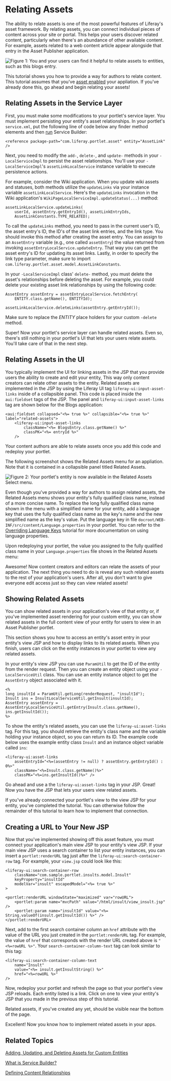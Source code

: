 # Relating Assets [](id=relating-assets)

The ability to relate assets is one of the most powerful features of Liferay's
asset framework. By relating assets, you can connect individual pieces of
content across your site or portal. This helps your users discover related
content, particularly when there's an abundance of other available content. For
example, assets related to a web content article appear alongside that entry in
the Asset Publisher application.

![Figure 1: You and your users can find it helpful to relate assets to entities, such as this blogs entry.](../../images/asset-related-content-asset-publisher.png)

This tutorial shows you how to provide a way for authors to relate content.
This tutorial assumes that you've
[asset enabled](/develop/tutorials/-/knowledge_base/7-0/adding-updating-and-deleting-assets-for-custom-entities)
your appliation. If you've already done this, go ahead and begin relating your
assets!

## Relating Assets in the Service Layer [](id=relating-assets-in-the-service-layer)

First, you must make some modifications to your portlet's service layer. You
must implement persisting your entity's asset relationships. In your portlet's
`service.xml`, put the following line of code below any finder method elements
and then [run](/develop/tutorials/-/knowledge_base/7-0/running-service-builder-and-understanding-the-generated-code)
Service Builder:

    <reference package-path="com.liferay.portlet.asset" entity="AssetLink" />

Next, you need to modify the `add-`, `delete-`, and `update-` methods in your
`-LocalServiceImpl` to persist the asset relationships. You'll use your
`-LocalServiceImpl`'s `assetLinkLocalService` instance variable to execute
persistence actions. 

For example, consider the Wiki application. When you update wiki assets and
statuses, both methods utilize the `updateLinks` via your instance variable
`assetLinkLocalService`. Here's the `updateLinks` invocation in the Wiki
application's `WikiPageLocalServiceImpl.updateStatus(...)` method:

    assetLinkLocalService.updateLinks(
        userId, assetEntry.getEntryId(), assetLinkEntryIds,
        AssetLinkConstants.TYPE_RELATED);

To call the `updateLinks` method, you need to pass in the current user's ID, the
asset entry's ID, the ID's of the asset link entries, and the link type. You
should invoke this method after creating the asset entry. You can assign to an
`AssetEntry` variable (e.g., one called `assetEntry`) the value returned from
invoking `assetEntryLocalService.updateEntry`. That way you can get the asset
entry's ID for updating its asset links. Lastly, in order to specify the link
type parameter, make sure to import
`com.liferay.portlet.asset.model.AssetLinkConstants`. 

In your `-LocalServiceImpl` class' `delete-` method, you must delete the asset's
relationships before deleting the asset. For example, you could delete your
existing asset link relationships by using the following code:

    AssetEntry assetEntry = assetEntryLocalService.fetchEntry(
        ENTITY.class.getName(), ENTITYId);

    assetLinkLocalService.deleteLinks(assetEntry.getEntryId());

Make sure to replace the *ENTITY* place holders for your custom `-delete`
method.

Super! Now your portlet's service layer can handle related assets. Even so,
there's still nothing in your portlet's UI that lets your users relate assets.
You'll take care of that in the next step.

## Relating Assets in the UI [](id=relating-assets-in-the-ui)

You typically implement the UI for linking assets in the JSP that you provide
users the ability to create and edit your entity, This way only content creators
can relate other assets to the entity. Related assets are implemented in the JSP
by using the Liferay UI tag `liferay-ui:input-asset-links` inside of a
collapsible panel. This code is placed inside the `aui:fieldset` tags of the
JSP. The panel and `liferay-ui:input-asset-links` tag are shown below for the
Blogs application:

    <aui:fieldset collapsed="<%= true %>" collapsible="<%= true %>" label="related-assets">
        <liferay-ui:input-asset-links
            className="<%= BlogsEntry.class.getName() %>"
            classPK="<%= entryId %>"
        />

Your content authors are able to relate assets once you add this code and
redeploy your portlet.

The following screenshot shows the Related Assets menu for an appliation. Note
that it is contained in a collapsible panel titled Related Assets.

![Figure 2: Your portlet's entity is now available in the Related Assets *Select* menu.](../../images/related-assets-select-menu.png)

Even though you've provided a way for authors to assign related assets, the
Related Assets menu shows your entity's fully qualified class name, instead of a
more concise name. To replace the long fully qualified class name shown in the
menu with a simplified name for your entity, add a language key that uses the
fully qualified class name as the key's name and the new simplified name as the
key's value. Put the language key in file
`docroot/WEB-INF/src/content/Language.properties` in your portlet. You can refer
to the
[Overriding Language Keys](/develop/tutorials/-/knowledge_base/7-0/overriding-language-keys)
tutorial for more documentation on using language properties.

Upon redeploying your portlet, the value you assigned to the fully qualified
class name in your `Language.properties` file shows in the Related Assets menu:

Awesome! Now content creators and editors can relate the assets of your
application. The next thing you need to do is reveal any such related assets to
the rest of your application's users. After all, you don't want to give everyone
edit access just so they can view related assets!

## Showing Related Assets [](id=showing-related-assets)

You can show related assets in your application's view of that entity or, if
you've implemented asset rendering for your custom entity, you can show related
assets in the full content view of your entity for users to view in an Asset
Publisher portlet.

<!-- Link to asset rendering above, when the tutorial is available. -Cody -->

This section shows you how to access an entity's asset entry in your entity's
view JSP and how to display links to its related assets. When you finish, users
can click on the entity instances in your portlet to view any related assets.

In your entity's view JSP you can use `ParamUtil` to get the ID of the entity
from the render request. Then you can create an entity object using your
`-LocalServiceUtil` class. You can use an entity instance object to get the
`AssetEntry` object associated with it. 

    <%
    long insultId = ParamUtil.getLong(renderRequest, "insultId");
    Insult ins = InsultLocalServiceUtil.getInsult(insultId);
    AssetEntry assetEntry = AssetEntryLocalServiceUtil.getEntry(Insult.class.getName(), ins.getInsultId());
    %>

To show the entity's related assets, you can use the `liferay-ui:asset-links`
tag. For this tag, you should retrieve the entity's class name and the variable
holding your instance object, so you can return its ID. The example code below
uses the example entity class `Insult` and an instance object variable called
`ins`:

    <liferay-ui:asset-links
        assetEntryId="<%=(assetEntry != null) ? assetEntry.getEntryId() : 0%>"
        className="<%=Insult.class.getName()%>"
        classPK="<%=ins.getInsultId()%>" />

Go ahead and use a the `liferay-ui:asset-links` tag in your JSP. Great! Now you
have the JSP that lets your users view related assets. 

If you've already connected your portlet's view to the view JSP for your entity,
you've completed the tutorial. You can otherwise follow the remainder of this
tutorial to learn how to implement that connection. 

## Creating a URL to Your New JSP [](id=creating-a-url-to-your-new-jsp)

Now that you've implemented showing off this asset feature, you must connect
your application's main view JSP to your entity's view JSP. If your main view JSP
uses a search container to list your entity instances, you can insert a
`portlet:renderURL` tag just after the `liferay-ui:search-container-row` tag.
For example, your `view.jsp` could look like this:

    <liferay-ui:search-container-row
        className="com.sample.portlet.insults.model.Insult"
        keyProperty="insultId"
        modelVar="insult" escapedModel="<%= true %>"
    >
    
    <portlet:renderURL windowState="maximized" var="rowURL">
        <portlet:param name="mvcPath" value="/html/insult/view_insult.jsp" />
        <portlet:param name="insultId" value="<%= String.valueOf(insult.getInsultId()) %>" />
    </portlet:renderURL>

Next, add to the first search container column  an `href` attribute with the 
value of the URL you just created in the `portlet:renderURL` tag. For example, 
the value of `href` that corresponds with the render URL created above is
`"<%=rowURL %>"`. Your `search-container-column-text` tag can look similar to
this tag:

    <liferay-ui:search-container-column-text
        name="Insult"
        value="<%= insult.getInsultString() %>"
        href="<%=rowURL %>"
    />

Now, redeploy your portlet and refresh the page so that your portlet's view JSP
reloads. Each entity listed is a link. Click on one to view your entity's JSP
that you made in the previous step of this tutorial.

Related assets, if you've created any yet, should be visible near the bottom of
the page.

Excellent! Now you know how to implement related assets in your apps.

<!-- Another thing you might want to do is investigate permissioning in the UI. For
moreinformation on this, see the learning path [Checking Permissions in the UI](/develop/learning-paths/mvc/-/knowledge_base/6-2/checking-for-permissions-in-the-ui).
-->

<!-- Add above text back when "Checking Perimssions in the UI" article is
available. -Cody -->

## Related Topics [](id=related-topics)

[Adding, Updating, and Deleting Assets for Custom Entities](/develop/tutorials/-/knowledge_base/7-0/adding-updating-and-deleting-assets-for-custom-entities)

[What is Service Builder?](/develop/tutorials/-/knowledge_base/7-0/what-is-service-builder)

[Defining Content Relationships](/discover/portal/-/knowledge_base/7-0/defining-content-relationships)
